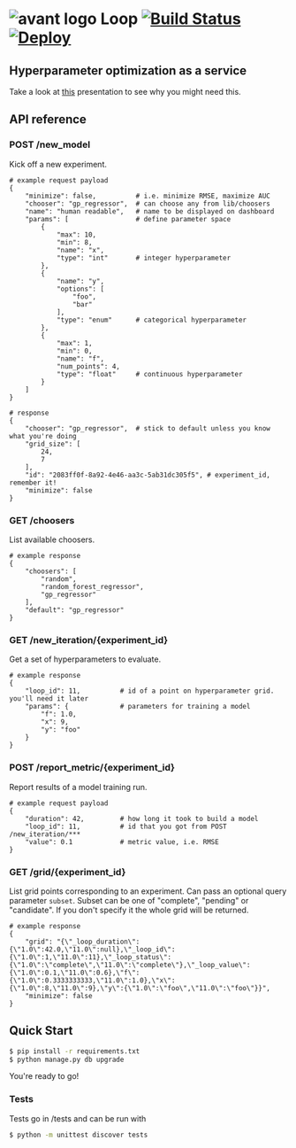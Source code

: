 # ![avant logo](https://avantprod.global.ssl.fastly.net/assets/v3/home2/logo-icon-dark-ddd7488b0288497a8f9ea2c5aa24f65d.png) Loop [![Build Status](https://travis-ci.org/avantcredit/loop.svg?branch=master)](https://travis-ci.org/avantcredit/loop) [![Deploy](https://www.herokucdn.com/deploy/button.svg)](https://heroku.com/deploy)

## Hyperparameter optimization as a service

Take a look at
[this](https://github.com/avantcredit/loop/raw/master/BayesianOptimization.pptx)
presentation to see why you might need this.

## API reference

### POST /new_model
Kick off a new experiment.

```
# example request payload
{
    "minimize": false,          # i.e. minimize RMSE, maximize AUC
    "chooser": "gp_regressor",  # can choose any from lib/choosers
    "name": "human readable",   # name to be displayed on dashboard
    "params": [                 # define parameter space
        {
            "max": 10,
            "min": 8,
            "name": "x",
            "type": "int"       # integer hyperparameter
        },
        {
            "name": "y",
            "options": [
                "foo",
                "bar"
            ],
            "type": "enum"      # categorical hyperparameter
        },
        {
            "max": 1,
            "min": 0,
            "name": "f",
            "num_points": 4,
            "type": "float"     # continuous hyperparameter
        }
    ]
}

# response
{
    "chooser": "gp_regressor",  # stick to default unless you know what you're doing
    "grid_size": [
        24,
        7
    ],
    "id": "2083ff0f-8a92-4e46-aa3c-5ab31dc305f5", # experiment_id, remember it!
    "minimize": false
}
```

### GET /choosers
List available choosers.

```
# example response
{
    "choosers": [
        "random",
        "random_forest_regressor",
        "gp_regressor"
    ],
    "default": "gp_regressor"
}
```

### GET /new_iteration/{experiment_id}
Get a set of hyperparameters to evaluate.

```
# example response
{
    "loop_id": 11,          # id of a point on hyperparameter grid. you'll need it later
    "params": {             # parameters for training a model
        "f": 1.0,
        "x": 9,
        "y": "foo"
    }
}
```

### POST /report_metric/{experiment_id}
Report results of a model training run.

```
# example request payload
{
    "duration": 42,         # how long it took to build a model
    "loop_id": 11,          # id that you got from POST /new_iteration/***
    "value": 0.1            # metric value, i.e. RMSE
}
```

### GET /grid/{experiment_id}
List grid points corresponding to an experiment.
Can pass an optional query parameter `subset`.
Subset can be one of "complete", "pending" or "candidate".
If you don't specify it the whole grid will be returned.

```
# example response
{
    "grid": "{\"_loop_duration\":{\"1.0\":42.0,\"11.0\":null},\"_loop_id\":{\"1.0\":1,\"11.0\":11},\"_loop_status\":{\"1.0\":\"complete\",\"11.0\":\"complete\"},\"_loop_value\":{\"1.0\":0.1,\"11.0\":0.6},\"f\":{\"1.0\":0.3333333333,\"11.0\":1.0},\"x\":{\"1.0\":8,\"11.0\":9},\"y\":{\"1.0\":\"foo\",\"11.0\":\"foo\"}}",
    "minimize": false
}
```

## Quick Start

```sh
$ pip install -r requirements.txt
$ python manage.py db upgrade
```

You're ready to go!

### Tests

Tests go in /tests and can be run with

```sh
$ python -m unittest discover tests
```
